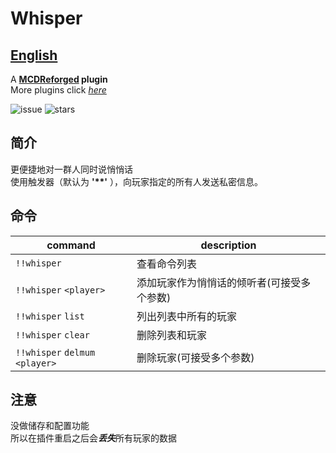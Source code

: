 # Whisper
## [English](./README_EN.md)<br>
A **[MCDReforged](https://github.com/Fallen-Breath/MCDReforged) plugin**<br>
More plugins click *[here](https://github.com/MCDReforged/PluginCatalogue)*

![issue](https://img.shields.io/github/issues/ltBerryshdo/Whisper?color=orange)
![stars](https://img.shields.io/github/stars/ltBerryshdo/Whisper)
## 简介
更便捷地对一群人同时说悄悄话<br>
使用触发器（默认为  <strong>'**'</strong>  ），向玩家指定的所有人发送私密信息。
## 命令
|command|description|
|---------|-------|
|`!!whisper`|查看命令列表|
|`!!whisper` `<player>`|添加玩家作为悄悄话的倾听者(可接受多个参数)|
|`!!whisper` `list`|列出列表中所有的玩家|
|`!!whisper` `clear`|删除列表和玩家|
|`!!whisper` `delmum` `<player>`|删除玩家(可接受多个参数)|
## 注意
没做储存和配置功能<br>
所以在插件重启之后会<strong><em>丢失</em></strong>所有玩家的数据